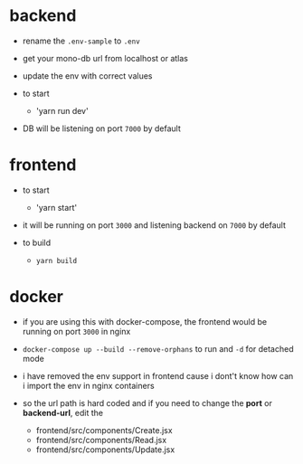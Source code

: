 # backend

- rename the `.env-sample` to `.env` 
- get your mono-db url from localhost or atlas
- update the env with correct values 

- to start
  - 'yarn run dev'

- DB will be listening on port `7000` by default

# frontend

- to start
  - 'yarn start'

- it will be running on port `3000` and listening backend on `7000` by default

- to build
  - `yarn build`


# docker
- if you are using this with docker-compose, the frontend would be running on port `3000` in nginx

- `docker-compose up --build --remove-orphans` to run and `-d` for detached mode

- i have removed the env support in frontend cause i dont't know how can i import the env in nginx containers

- so the url path is hard coded and if you need to change the **port** or **backend-url**, edit the

  - frontend/src/components/Create.jsx
  - frontend/src/components/Read.jsx
  - frontend/src/components/Update.jsx



